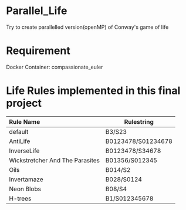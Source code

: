 # Parallel_Life

Try to create parallelled version(openMP) of Conway's game of life

# Requirement

Docker Container: compassionate_euler

# Life Rules implemented in this final project

| Rule Name   | Rulestring         |
| :---------- | ------------------ |
| default     | B3/S23             |
| AntiLife    | B0123478/S01234678 |
| InverseLife | B0123478/S34678    |
| Wickstretcher And The Parasites| B01356/S012345 |
| Oils        | B014/S2            |
| Invertamaze | B028/S0124         |
| Neon Blobs  | B08/S4             |
| H-trees     | B1/S012345678      |